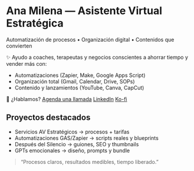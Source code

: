 # Ana Milena — Asistente Virtual Estratégica
Automatización de procesos • Organización digital • Contenidos que convierten

✨ Ayudo a coaches, terapeutas y negocios conscientes a ahorrar tiempo y vender más con:
- Automatizaciones (Zapier, Make, Google Apps Script)
- Organización total (Gmail, Calendar, Drive, SOPs)
- Contenido y lanzamientos (YouTube, Canva, CapCut)

🚀 ¿Hablamos?
[Agenda una llamada](https://calendar.app.google/MNJif8k6hLSnSVQN6)
[LinkedIn](https://www.linkedin.com/in/ana-milena-asistente-virtual)
[Ko-fi](https://ko-fi.com/despuesdelsilencio)

## Proyectos destacados
- Servicios AV Estratégicos → procesos + tarifas
- Automatizaciones GAS/Zapier → scripts reales y blueprints
- Después del Silencio → guiones, SEO y thumbnails
- GPTs emocionales → diseño, prompts y bundle

> “Procesos claros, resultados medibles, tiempo liberado.”
